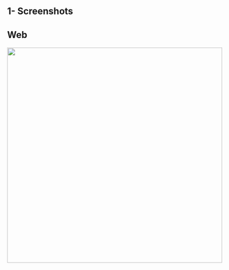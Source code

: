 ## 1- Screenshots 

## Web

<img width="500" src="https://raw.githubusercontent.com/ahmedouvadel/demo-spring-microservices/screenshots/screengit.png">
